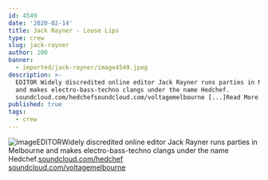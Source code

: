 ```yaml
---
id: 4549
date: '2020-02-14'
title: Jack Rayner - Loose Lips
type: crew
slug: jack-rayner
author: 100
banner:
  - imported/jack-rayner/image4549.jpeg
description: >-
  EDITOR Widely discredited online editor Jack Rayner runs parties in Melbourne
  and makes electro-bass-techno clangs under the name Hedchef.
  soundcloud.com/hedchefsoundcloud.com/voltagemelbourne [...]Read More...
published: true
tags:
  - crew
---
```

![image](../imported/jack-rayner/image4549.jpeg)EDITORWidely discredited online editor Jack Rayner runs parties in Melbourne and makes electro-bass-techno clangs under the name Hedchef.[soundcloud.com/hedchef](http://soundcloud.com/hedchef?fbclid=IwAR1VUlRRV1up373VdMxNdnmRJxY90UKiITHv_X_MBhGp4OAOzbgQIGlI4-4)  
[soundcloud.com/voltagemelbourne](http://soundcloud.com/voltagemelbourne?fbclid=IwAR1KcmeHV6Gg6olmFBdC_7n-YsyVASrhKhIKeMNl9VxsM837j1hs85CG02k)